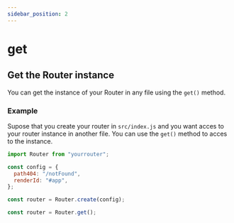 ```yaml
---
sidebar_position: 2
---
```


# get

## Get the Router instance

You can get the instance of your Router in any file using the `get()` method.

### Example

Supose that you create your router in `src/index.js` and you want acces to your router instance in another file.
You can use the `get()` method to acces to the instance.

```js title="src/index.js"
import Router from "yourrouter";

const config = {
  path404: "/notFound",
  renderId: "#app",
};

const router = Router.create(config);
```

```js title="src/pages/about/index.js"
const router = Router.get();
```
